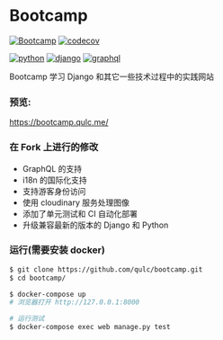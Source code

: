 # Bootcamp

[![Bootcamp](https://github.com/qulc/bootcamp/workflows/Bootcamp/badge.svg)](https://github.com/qulc/bootcamp/actions)
[![codecov](https://codecov.io/gh/qulc/bootcamp/branch/master/graph/badge.svg)](https://codecov.io/gh/qulc/bootcamp)


[![python](https://img.shields.io/badge/python-3.8-green.svg)](https://python.org)
[![django](https://img.shields.io/badge/django-3.0-green.svg)](https://www.djangoproject.com/)
[![graphql](https://img.shields.io/badge/graphene--django-v2.8.2-green.svg)](https://github.com/graphql-python/graphene-django)

Bootcamp 学习 Django 和其它一些技术过程中的实践网站

### 预览: 

https://bootcamp.qulc.me/

### 在 Fork 上进行的修改
* GraphQL 的支持
* i18n 的国际化支持
* 支持游客身份访问
* 使用 cloudinary 服务处理图像
* 添加了单元测试和 CI 自动化部署
* 升级兼容最新的版本的 Django 和 Python

### 运行(需要安装 docker)
```bash
$ git clone https://github.com/qulc/bootcamp.git
$ cd bootcamp/

$ docker-compose up
# 浏览器打开 http://127.0.0.1:8000

# 运行测试
$ docker-compose exec web manage.py test
```
